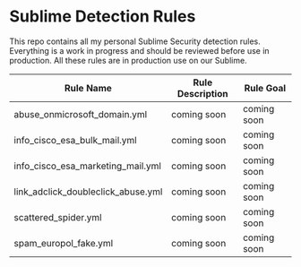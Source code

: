 # Sublime Detection Rules
This repo contains all my personal Sublime Security detection rules. Everything is a work in progress and should be reviewed before use in production. All these rules are in production use on our Sublime.

Rule Name | Rule Description | Rule Goal
-------- | -------- | --------
abuse_onmicrosoft_domain.yml   | coming soon   | coming soon
info_cisco_esa_bulk_mail.yml  | coming soon   | coming soon
info_cisco_esa_marketing_mail.yml   | coming soon   | coming soon
link_adclick_doubleclick_abuse.yml   | coming soon   | coming soon
scattered_spider.yml   | coming soon   | coming soon
spam_europol_fake.yml   | coming soon   | coming soon
